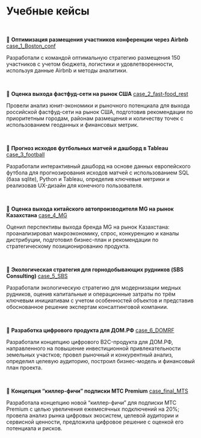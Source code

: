 
# Учебные кейсы
<br>

🔹 **Оптимизация размещения участников конференции через Airbnb** [case_1_Boston_conf](https://github.com/Arrinna/changellenge_cases/tree/main/case_1_Boston_conf)

Разработали с командой оптимальную стратегию размещения 150 участников с учетом бюджета, логистики и удовлетворенности, используя данные Airbnb и методы аналитики.

<br>

🔹 **Оценка выхода фастфуд-сети на рынок США** [case_2_fast-food_rest](https://github.com/Arrinna/changellenge_cases/tree/main/case_2_fast-food_rest)

Провели анализ юнит-экономики и рыночного потенциала для выхода российской фастфуд-сети на рынок США, подготовив рекомендации по приоритетным городам, районам размещения и количеству точек с использованием геоданных и финансовых метрик.

<br>

🔹 **Прогноз исходов футбольных матчей и дашборд в Tableau** [case_3_football](https://github.com/Arrinna/changellenge_cases/tree/main/case_3_football)

Разработали интерактивный дашборд на основе данных европейского футбола для прогнозирования исходов матчей с использованием SQL (база sqlite), Python и Tableau, определив ключевые метрики и реализовав UX-дизайн для конечного пользователя.

<br>

🔹 **Оценка выхода китайского автопроизводителя MG на рынок Казахстана** [case_4_MG](https://github.com/Arrinna/changellenge_cases/tree/main/case_4_MG)

Оценил перспективы выхода бренда MG на рынок Казахстана: проанализировал макроэкономику, спрос, конкуренцию и каналы дистрибуции, подготовил бизнес-план и рекомендации по стратегическому позиционированию продукта.

<br>

🔹 **Экологическая стратегия для горнодобывающих рудников (SBS Consulting)** [case_5_SBS](https://github.com/Arrinna/changellenge_cases/tree/main/case_5_SBS)

Разработали экологическую стратегию для модернизации медных рудников, оценив капитальные и операционные затраты по трём ключевым инициативам с учетом особенностей объектов и представив обоснованное решение экспертам консалтинговой компании. 

<br>

🔹 **Разработка цифрового продукта для ДОМ.РФ** [case_6_DOMRF](https://github.com/Arrinna/changellenge_cases/tree/main/case_6_DOMRF)

Разработали концепцию цифрового B2C-продукта для ДОМ.РФ, направленного на повышение инвестиционной привлекательности земельных участков; провел рыночный и конкурентный анализ, определил целевую аудиторию, построил бизнес-модель и финансовый план проекта. 

<br>

🔹 **Концепция “киллер-фичи” подписки МТС Premium** [case_final_MTS](https://github.com/Arrinna/changellenge_cases/tree/main/case_final_MTS)

Разработала концепцию новой “киллер-фичи” для подписки МТС Premium с целью увеличения ежемесячных подключений на 20%; провела анализ рынка цифровых экосистем, целевой аудитории и сервисной ценности, предложила  цифровое решение с оценкой его потенциала и рисков. 

